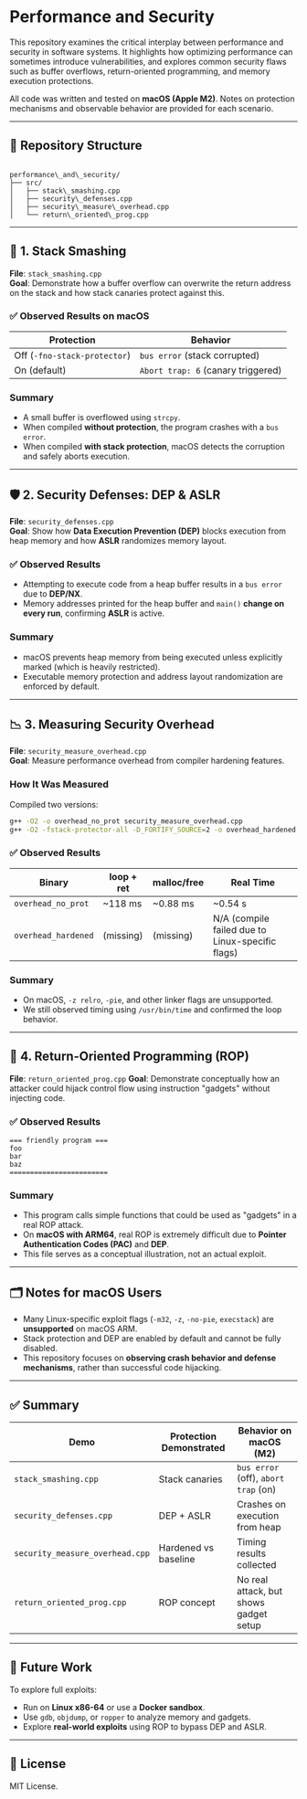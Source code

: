 # Performance and Security

This repository examines the critical interplay between performance and security in software systems. It highlights how optimizing performance can sometimes introduce vulnerabilities, and explores common security flaws such as buffer overflows, return-oriented programming, and memory execution protections.

All code was written and tested on **macOS (Apple M2)**. Notes on protection mechanisms and observable behavior are provided for each scenario.

---

## 🔧 Repository Structure

```

performance\_and\_security/
├── src/
│   ├── stack\_smashing.cpp
│   ├── security\_defenses.cpp
│   ├── security\_measure\_overhead.cpp
│   └── return\_oriented\_prog.cpp

````

---

## 🚨 1. Stack Smashing

**File**: `stack_smashing.cpp`  
**Goal**: Demonstrate how a buffer overflow can overwrite the return address on the stack and how stack canaries protect against this.

### ✅ Observed Results on macOS

| Protection | Behavior          |
|------------|-------------------|
| Off (`-fno-stack-protector`) | `bus error` (stack corrupted) |
| On (default)                 | `Abort trap: 6` (canary triggered) |

### Summary

- A small buffer is overflowed using `strcpy`.
- When compiled **without protection**, the program crashes with a `bus error`.
- When compiled **with stack protection**, macOS detects the corruption and safely aborts execution.

---

## 🛡️ 2. Security Defenses: DEP & ASLR

**File**: `security_defenses.cpp`  
**Goal**: Show how **Data Execution Prevention (DEP)** blocks execution from heap memory and how **ASLR** randomizes memory layout.

### ✅ Observed Results

- Attempting to execute code from a heap buffer results in a `bus error` due to **DEP/NX**.
- Memory addresses printed for the heap buffer and `main()` **change on every run**, confirming **ASLR** is active.

### Summary

- macOS prevents heap memory from being executed unless explicitly marked (which is heavily restricted).
- Executable memory protection and address layout randomization are enforced by default.

---

## 📉 3. Measuring Security Overhead

**File**: `security_measure_overhead.cpp`  
**Goal**: Measure performance overhead from compiler hardening features.

### How It Was Measured

Compiled two versions:

```bash
g++ -O2 -o overhead_no_prot security_measure_overhead.cpp
g++ -O2 -fstack-protector-all -D_FORTIFY_SOURCE=2 -o overhead_hardened security_measure_overhead.cpp
````

### ✅ Observed Results

| Binary              | loop + ret | malloc/free | Real Time                                        |
| ------------------- | ---------- | ----------- | ------------------------------------------------ |
| `overhead_no_prot`  | \~118 ms   | \~0.88 ms   | \~0.54 s                                         |
| `overhead_hardened` | (missing)  | (missing)   | N/A (compile failed due to Linux-specific flags) |

### Summary

* On macOS, `-z relro`, `-pie`, and other linker flags are unsupported.
* We still observed timing using `/usr/bin/time` and confirmed the loop behavior.

---

## 🧩 4. Return-Oriented Programming (ROP)

**File**: `return_oriented_prog.cpp`
**Goal**: Demonstrate conceptually how an attacker could hijack control flow using instruction "gadgets" without injecting code.

### ✅ Observed Results

```
=== friendly program ===
foo
bar
baz
========================
```

### Summary

* This program calls simple functions that could be used as "gadgets" in a real ROP attack.
* On **macOS with ARM64**, real ROP is extremely difficult due to **Pointer Authentication Codes (PAC)** and **DEP**.
* This file serves as a conceptual illustration, not an actual exploit.

---

## 🗂️ Notes for macOS Users

* Many Linux-specific exploit flags (`-m32`, `-z`, `-no-pie`, `execstack`) are **unsupported** on macOS ARM.
* Stack protection and DEP are enabled by default and cannot be fully disabled.
* This repository focuses on **observing crash behavior and defense mechanisms**, rather than successful code hijacking.

---

## ✅ Summary

| Demo                            | Protection Demonstrated | Behavior on macOS (M2)                 |
| ------------------------------- | ----------------------- | -------------------------------------- |
| `stack_smashing.cpp`            | Stack canaries          | `bus error` (off), `abort trap` (on)   |
| `security_defenses.cpp`         | DEP + ASLR              | Crashes on execution from heap         |
| `security_measure_overhead.cpp` | Hardened vs baseline    | Timing results collected               |
| `return_oriented_prog.cpp`      | ROP concept             | No real attack, but shows gadget setup |

---

## 📎 Future Work

To explore full exploits:

* Run on **Linux x86-64** or use a **Docker sandbox**.
* Use `gdb`, `objdump`, or `ropper` to analyze memory and gadgets.
* Explore **real-world exploits** using ROP to bypass DEP and ASLR.

---

## 📜 License

MIT License.